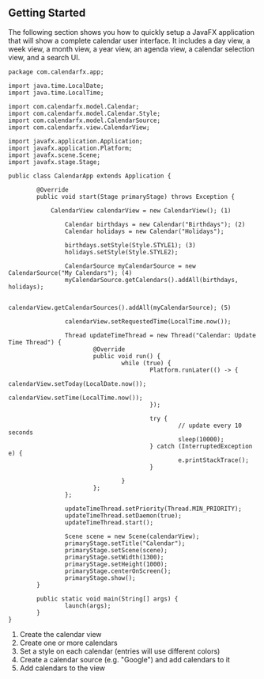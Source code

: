 ## Getting Started

The following section shows you how to quickly setup a JavaFX application that will show a complete calendar user interface. It includes a day view, a week view, a month view, a year view, an agenda view, a calendar selection view, and a search UI.

```
package com.calendarfx.app;

import java.time.LocalDate;
import java.time.LocalTime;

import com.calendarfx.model.Calendar;
import com.calendarfx.model.Calendar.Style;
import com.calendarfx.model.CalendarSource;
import com.calendarfx.view.CalendarView;

import javafx.application.Application;
import javafx.application.Platform;
import javafx.scene.Scene;
import javafx.stage.Stage;

public class CalendarApp extends Application {

        @Override
        public void start(Stage primaryStage) throws Exception {

            CalendarView calendarView = new CalendarView(); (1)

                Calendar birthdays = new Calendar("Birthdays"); (2)
                Calendar holidays = new Calendar("Holidays");

                birthdays.setStyle(Style.STYLE1); (3)
                holidays.setStyle(Style.STYLE2);

                CalendarSource myCalendarSource = new CalendarSource("My Calendars"); (4)
                myCalendarSource.getCalendars().addAll(birthdays, holidays);

                calendarView.getCalendarSources().addAll(myCalendarSource); (5)

                calendarView.setRequestedTime(LocalTime.now());

                Thread updateTimeThread = new Thread("Calendar: Update Time Thread") {
                        @Override
                        public void run() {
                                while (true) {
                                        Platform.runLater(() -> {
                                                calendarView.setToday(LocalDate.now());
                                                calendarView.setTime(LocalTime.now());
                                        });

                                        try {
                                                // update every 10 seconds
                                                sleep(10000);
                                        } catch (InterruptedException e) {
                                                e.printStackTrace();
                                        }

                                }
                        };
                };

                updateTimeThread.setPriority(Thread.MIN_PRIORITY);
                updateTimeThread.setDaemon(true);
                updateTimeThread.start();

                Scene scene = new Scene(calendarView);
                primaryStage.setTitle("Calendar");
                primaryStage.setScene(scene);
                primaryStage.setWidth(1300);
                primaryStage.setHeight(1000);
                primaryStage.centerOnScreen();
                primaryStage.show();
        }

        public static void main(String[] args) {
                launch(args);
        }
}
```

1. Create the calendar view
2. Create one or more calendars
3. Set a style on each calendar (entries will use different colors)
4. Create a calendar source (e.g. "Google") and add calendars to it
5. Add calendars to the view